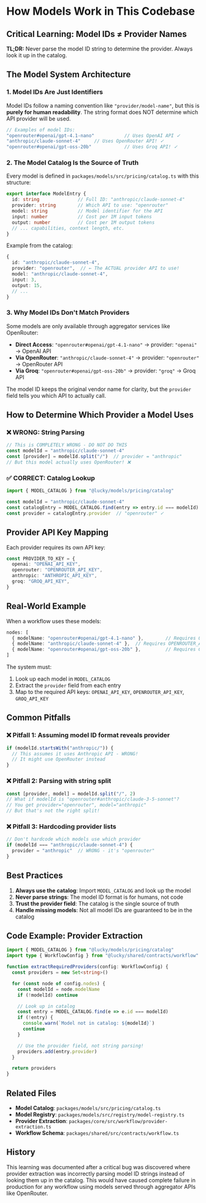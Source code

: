 # How Models Work in This Codebase

## Critical Learning: Model IDs ≠ Provider Names

**TL;DR:** Never parse the model ID string to determine the provider. Always look it up in the catalog.

## The Model System Architecture

### 1. Model IDs Are Just Identifiers

Model IDs follow a naming convention like `"provider/model-name"`, but this is **purely for human readability**. The string format does NOT determine which API provider will be used.

```typescript
// Examples of model IDs:
"openrouter#openai/gpt-4.1-nano"           // Uses OpenAI API ✓
"anthropic/claude-sonnet-4"     // Uses OpenRouter API! ✓
"openrouter#openai/gpt-oss-20b"            // Uses Groq API! ✓
```

### 2. The Model Catalog Is the Source of Truth

Every model is defined in `packages/models/src/pricing/catalog.ts` with this structure:

```typescript
export interface ModelEntry {
  id: string              // Full ID: "anthropic/claude-sonnet-4"
  provider: string        // Which API to use: "openrouter"
  model: string           // Model identifier for the API
  input: number           // Cost per 1M input tokens
  output: number          // Cost per 1M output tokens
  // ... capabilities, context length, etc.
}
```

Example from the catalog:

```typescript
{
  id: "anthropic/claude-sonnet-4",
  provider: "openrouter",  // ← The ACTUAL provider API to use!
  model: "anthropic/claude-sonnet-4",
  input: 3,
  output: 15,
  // ...
}
```

### 3. Why Model IDs Don't Match Providers

Some models are only available through aggregator services like OpenRouter:

- **Direct Access**: `"openrouter#openai/gpt-4.1-nano"` → provider: `"openai"` → OpenAI API
- **Via OpenRouter**: `"anthropic/claude-sonnet-4"` → provider: `"openrouter"` → OpenRouter API
- **Via Groq**: `"openrouter#openai/gpt-oss-20b"` → provider: `"groq"` → Groq API

The model ID keeps the original vendor name for clarity, but the `provider` field tells you which API to actually call.

## How to Determine Which Provider a Model Uses

### ❌ WRONG: String Parsing

```typescript
// This is COMPLETELY WRONG - DO NOT DO THIS
const modelId = "anthropic/claude-sonnet-4"
const [provider] = modelId.split("/")  // provider = "anthropic"
// But this model actually uses OpenRouter! ❌
```

### ✅ CORRECT: Catalog Lookup

```typescript
import { MODEL_CATALOG } from "@lucky/models/pricing/catalog"

const modelId = "anthropic/claude-sonnet-4"
const catalogEntry = MODEL_CATALOG.find(entry => entry.id === modelId)
const provider = catalogEntry.provider  // "openrouter" ✓
```

## Provider API Key Mapping

Each provider requires its own API key:

```typescript
const PROVIDER_TO_KEY = {
  openai: "OPENAI_API_KEY",
  openrouter: "OPENROUTER_API_KEY",
  anthropic: "ANTHROPIC_API_KEY",
  groq: "GROQ_API_KEY",
}
```

## Real-World Example

When a workflow uses these models:
```typescript
nodes: [
  { modelName: "openrouter#openai/gpt-4.1-nano" },        // Requires OPENAI_API_KEY
  { modelName: "anthropic/claude-sonnet-4" },  // Requires OPENROUTER_API_KEY
  { modelName: "openrouter#openai/gpt-oss-20b" },         // Requires GROQ_API_KEY
]
```

The system must:
1. Look up each model in `MODEL_CATALOG`
2. Extract the `provider` field from each entry
3. Map to the required API keys: `OPENAI_API_KEY`, `OPENROUTER_API_KEY`, `GROQ_API_KEY`

## Common Pitfalls

### ❌ Pitfall 1: Assuming model ID format reveals provider
```typescript
if (modelId.startsWith("anthropic/")) {
  // This assumes it uses Anthropic API - WRONG!
  // It might use OpenRouter instead
}
```

### ❌ Pitfall 2: Parsing with string split
```typescript
const [provider, model] = modelId.split("/", 2)
// What if modelId is "openrouter#anthropic/claude-3-5-sonnet"?
// You get provider="openrouter", model="anthropic"
// But that's not the right split!
```

### ❌ Pitfall 3: Hardcoding provider lists
```typescript
// Don't hardcode which models use which provider
if (modelId === "anthropic/claude-sonnet-4") {
  provider = "anthropic"  // WRONG - it's "openrouter"
}
```

## Best Practices

1. **Always use the catalog**: Import `MODEL_CATALOG` and look up the model
2. **Never parse strings**: The model ID format is for humans, not code
3. **Trust the provider field**: The catalog is the single source of truth
4. **Handle missing models**: Not all model IDs are guaranteed to be in the catalog

## Code Example: Provider Extraction

```typescript
import { MODEL_CATALOG } from "@lucky/models/pricing/catalog"
import type { WorkflowConfig } from "@lucky/shared/contracts/workflow"

function extractRequiredProviders(config: WorkflowConfig) {
  const providers = new Set<string>()

  for (const node of config.nodes) {
    const modelId = node.modelName
    if (!modelId) continue

    // Look up in catalog
    const entry = MODEL_CATALOG.find(e => e.id === modelId)
    if (!entry) {
      console.warn(`Model not in catalog: ${modelId}`)
      continue
    }

    // Use the provider field, not string parsing!
    providers.add(entry.provider)
  }

  return providers
}
```

## Related Files

- **Model Catalog**: `packages/models/src/pricing/catalog.ts`
- **Model Registry**: `packages/models/src/registry/model-registry.ts`
- **Provider Extraction**: `packages/core/src/workflow/provider-extraction.ts`
- **Workflow Schema**: `packages/shared/src/contracts/workflow.ts`

## History

This learning was documented after a critical bug was discovered where provider extraction was incorrectly parsing model ID strings instead of looking them up in the catalog. This would have caused complete failure in production for any workflow using models served through aggregator APIs like OpenRouter.
